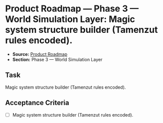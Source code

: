 # Product Roadmap — Phase 3 — World Simulation Layer: Magic system structure builder (Tamenzut rules encoded).

- **Source:** [Product Roadmap](docs/product-roadmap.md)
- **Section:** Phase 3 — World Simulation Layer

## Task
Magic system structure builder (Tamenzut rules encoded).

## Acceptance Criteria
- [ ] Magic system structure builder (Tamenzut rules encoded).
